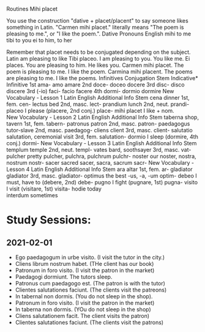 Routines
Mihi placet

You use the construction "dative + placet/placent" to say someone likes something in Latin. "Carmen mihi placet." literally means "The poem is pleasing to me.", or "I like the poem.".
Dative Pronouns 	English
mihi 	to me
tibi 	to you
ei 	to him, to her

Remember that placet needs to be conjugated depending on the subject.
Latin 	am pleasing to 	like
Tibi placeo. 	I am pleasing to you. 	You like me.
Ei places. 	You are pleasing to him. 	He likes you.
Carmen mihi placet. 	The poem is pleasing to me. 	I like the poem.
Carmina mihi placent. 	The poems are pleasing to me. 	I like the poems.
Infinitives
Conjugation 	Stem 	Indicative* 	Infinitive
1st 	ama- 	amo 	amare
2nd 	doce- 	doceo 	docere
3rd 	disc- 	disco 	discere
3rd (-io) 	faci- 	facio 	facere
4th 	dormi- 	dormio 	dormire
New Vocabulary - Lesson 1
Latin 	English 	Additional Info 	Stem
cena 	dinner 	1st, fem. 	cen-
lectus 	bed 	2nd, masc. 	lect-
prandium 	lunch 	2nd, neut. 	prandi-
placeo 	I please 	(placere, 2nd conj.) 	place-
mihi placet 	I like 	+ nom. 	
New Vocabulary - Lesson 2
Latin 	English 	Additional Info 	Stem
taberna 	shop, tavern 	1st, fem. 	tabern-
patronus 	patron 	2nd, masc. 	patron-
paedagogus 	tutor-slave 	2nd, masc. 	paedagog-
cliens 	client 	3rd, masc. 	client-
salutatio 	salutation, ceremonial visit 	3rd, fem. 	salutation-
dormio 	I sleep 	(dormire, 4th conj.) 	dormi-
New Vocabulary - Lesson 3
Latin 	English 	Additional Info 	Stem
templum 	temple 	2nd, neut. 	templ-
vates 	bard, soothsayer 	3rd, masc. 	vat-
pulcher 	pretty 	pulcher, pulchra, pulchrum 	pulchr-
noster 	our 	noster, nostra, nostrum 	nostr-
sacer 	sacred 	sacer, sacra, sacrum 	sacr-
New Vocabulary - Lesson 4
Latin 	English 	Additional Info 	Stem
ara 	altar 	1st, fem. 	ar-
gladiator 	gladiator 	3rd, masc. 	gladiator-
optimus 	the best 	-us, -a, -um 	optim-
debeo 	I must, have to 	(debere, 2nd) 	debe-
pugno 	I fight 	(pugnare, 1st) 	pugna-
visito 	I visit 	(visitare, 1st) 	visita-
hodie 	today 		
interdum 	sometimes 	


# Study Sessions:

## 2021-02-01
* Ego paedagogum in urbe visito. (I visit the tutor in the city.)
* Cliens librum nostrum habet. (THe client has our book)
* Patronum in foro visito. (I visit the patron in the market)
* Paedagogi dormiunt. The tutors sleep. 
* Patronus cum paedagogo est. (The patron is with the tutor)
* Clientes salutationes faciunt. (The clients visit the patreons)
* In tabernal non dormis. (You do not sleep in the shop).
* Patronum in foro visito. (I visit the patron in the market)
* In taberna non dormis.  (YOu do not sleep in the shop) 
* Cliens salutationem facit. The client visits the patron)
* Clientes salutationes faciunt. (The clients visit the patrons)
